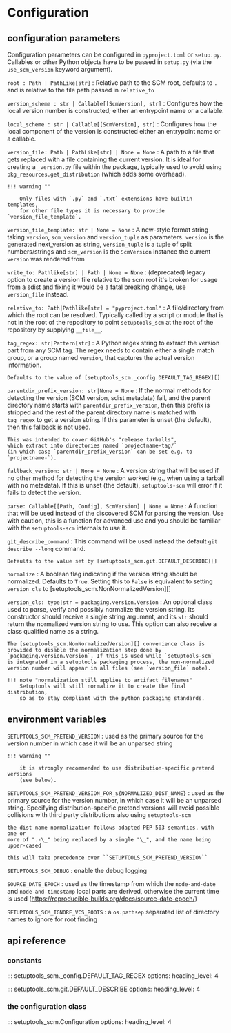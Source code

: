 # Configuration

## configuration parameters

Configuration parameters can be configured in `pyproject.toml` or `setup.py`.
Callables or other Python objects have to be passed in `setup.py` (via the `use_scm_version` keyword argument).

`root : Path | PathLike[str]`
: Relative path to the SCM root, defaults to `.` and is relative to the file path passed in `relative_to`

`version_scheme : str | Callable[[ScmVersion], str]`
: Configures how the local version number is constructed; either an entrypoint name or a callable.

`local_scheme : str | Callable[[ScmVersion], str]`
: Configures how the local component of the version is constructed
either an entrypoint name or a callable.

`version_file: Path | PathLike[str] | None = None`
: A path to a file that gets replaced with a file containing the current
version. It is ideal for creating a `_version.py` file within the
package, typically used to avoid using `pkg_resources.get_distribution`
(which adds some overhead).

    !!! warning ""

        Only files with `.py` and `.txt` extensions have builtin templates,
        for other file types it is necessary to provide `version_file_template`.

`version_file_template: str | None = None`
: A new-style format string taking `version`, `scm_version` and `version_tuple` as parameters.
`version` is the generated next_version as string,
`version_tuple` is a tuple of split numbers/strings and
`scm_version` is the `ScmVersion` instance the current `version` was rendered from

`write_to: Pathlike[str] | Path | None = None`
: (deprecated) legacy option to create a version file relative to the scm root
it's broken for usage from a sdist and fixing it would be a fatal breaking change,
use `version_file` instead.

`relative_to: Path|Pathlike[str] = "pyproject.toml"`
: A file/directory from which the root can be resolved.
Typically called by a script or module that is not in the root of the
repository to point `setuptools_scm` at the root of the repository by
supplying `__file__`.

`tag_regex: str|Pattern[str]`
: A Python regex string to extract the version part from any SCM tag.
The regex needs to contain either a single match group, or a group
named `version`, that captures the actual version information.

    Defaults to the value of [setuptools_scm._config.DEFAULT_TAG_REGEX][]

`parentdir_prefix_version: str|None = None`
: If the normal methods for detecting the version (SCM version,
sdist metadata) fail, and the parent directory name starts with
`parentdir_prefix_version`, then this prefix is stripped and the rest of
the parent directory name is matched with `tag_regex` to get a version
string. If this parameter is unset (the default), then this fallback is
not used.

    This was intended to cover GitHub's "release tarballs",
    which extract into directories named `projectname-tag/`
    (in which case `parentdir_prefix_version` can be set e.g. to `projectname-`).

`fallback_version: str | None = None`
: A version string that will be used if no other method for detecting the
version worked (e.g., when using a tarball with no metadata). If this is
unset (the default), `setuptools-scm` will error if it fails to detect the
version.

`parse: Callable[[Path, Config], ScmVersion] | None = None`
: A function that will be used instead of the discovered SCM
for parsing the version. Use with caution,
this is a function for advanced use and you should be
familiar with the `setuptools-scm` internals to use it.

`git_describe_command`
: This command will be used instead the default `git describe --long` command.

    Defaults to the value set by [setuptools_scm.git.DEFAULT_DESCRIBE][]

`normalize`
: A boolean flag indicating if the version string should be normalized.
Defaults to `True`. Setting this to `False` is equivalent to setting
`version_cls` to [setuptools_scm.NonNormalizedVersion][]

`version_cls: type|str = packaging.version.Version`
: An optional class used to parse, verify and possibly normalize the version
string. Its constructor should receive a single string argument, and its
`str` should return the normalized version string to use.
This option can also receive a class qualified name as a string.

    The [setuptools_scm.NonNormalizedVersion][] convenience class is
    provided to disable the normalization step done by
    `packaging.version.Version`. If this is used while `setuptools-scm`
    is integrated in a setuptools packaging process, the non-normalized
    version number will appear in all files (see `version_file` note).

    !!! note "normalization still applies to artifact filenames"
        Setuptools will still normalize it to create the final distribution,
        so as to stay compliant with the python packaging standards.

## environment variables

`SETUPTOOLS_SCM_PRETEND_VERSION`
: used as the primary source for the version number
in which case it will be an unparsed string

    !!! warning ""

        it is strongly recommended to use distribution-specific pretend versions
        (see below).

`SETUPTOOLS_SCM_PRETEND_VERSION_FOR_${NORMALIZED_DIST_NAME}`
: used as the primary source for the version number,
in which case it will be an unparsed string.
Specifying distribution-specific pretend versions will
avoid possible collisions with third party distributions
also using `setuptools-scm`

    the dist name normalization follows adapted PEP 503 semantics, with one or
    more of ".-\_" being replaced by a single "\_", and the name being upper-cased

    this will take precedence over ``SETUPTOOLS_SCM_PRETEND_VERSION``

`SETUPTOOLS_SCM_DEBUG`
: enable the debug logging

`SOURCE_DATE_EPOCH`
: used as the timestamp from which the
`node-and-date` and `node-and-timestamp` local parts are
derived, otherwise the current time is used
(https://reproducible-builds.org/docs/source-date-epoch/)

`SETUPTOOLS_SCM_IGNORE_VCS_ROOTS`
: a `os.pathsep` separated list
of directory names to ignore for root finding

## api reference

### constants

::: setuptools_scm.\_config.DEFAULT_TAG_REGEX
options:
heading_level: 4

::: setuptools_scm.git.DEFAULT_DESCRIBE
options:
heading_level: 4

### the configuration class

::: setuptools_scm.Configuration
options:
heading_level: 4
